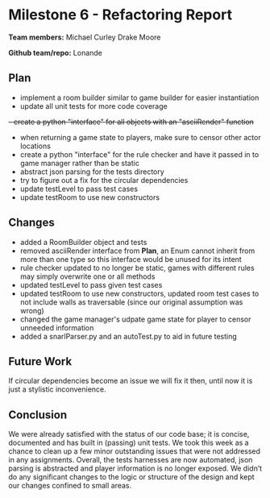 # Milestone 6 - Refactoring Report

**Team members:**
Michael Curley
Drake Moore

**Github team/repo:**
Lonande


## Plan

- implement a room builder similar to game builder for easier instantiation
- update all unit tests for more code coverage

~~- create a python "interface" for all objects with an "asciiRender" function~~
- when returning a game state to players, make sure to censor other actor
  locations
- create a python "interface" for the rule checker and have it passed in to
  game manager rather than be static
- abstract json parsing for the tests directory
- try to figure out a fix for the circular dependencies
- update testLevel to pass test cases
- update testRoom to use new constructors


## Changes

- added a RoomBuilder object and tests
- removed asciiRender interface from **Plan**, an Enum cannot inherit from more
  than one type so this interface would be unused for its intent
- rule checker updated to no longer be static, games with different rules may
  simply overwrite one or all methods
- updated testLevel to pass given test cases
- updated testRoom to use new constructors, updated room test cases to not
  include walls as traversable (since our original assumption was wrong)
- changed the game manager's udpate game state for player to censor unneeded information
- added a snarlParser.py and an autoTest.py to aid in future testing


## Future Work

If circular dependencies become an issue we will fix it then, until now it is just a
stylistic inconvenience.

## Conclusion

We were already satisfied with the status of our code base; it is concise, documented
and has built in (passing) unit tests.  We took this week as a chance to clean up a
few minor outstanding issues that were not addressed in any assignments.  Overall,
the tests harnesses are now automated, json parsing is abstracted and player
information is no longer exposed.  We didn’t do any significant changes to the logic
or structure of the design and kept our changes confined to small areas.
